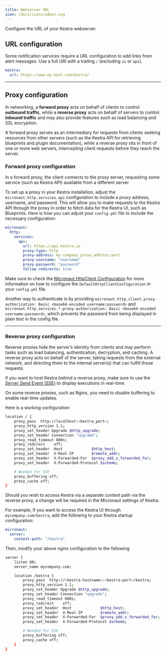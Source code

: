 ```yaml
---
title: Webserver URL
icon: /docs/icons/admin.svg
---
```


Configure the URL of your Kestra webserver.

## URL configuration

Some notification services require a URL configuration to add links from alert messages. Use a full URI with a trailing `/` (excluding `ui` or `api`).

```yaml
kestra:
  url: https://www.my-host.com/kestra/
```

---

## Proxy configuration

In networking, a **forward proxy** acts on behalf of clients to control **outbound traffic**, while a **reverse proxy** acts on behalf of servers to control **inbound traffic** and may also provide features such as load balancing and SSL encryption.

A forward proxy serves as an intermediary for requests from clients seeking resources from other servers (such as the Kestra API for retrieving blueprints and plugin documentation), while a reverse proxy sits in front of one or more web servers, intercepting client requests before they reach the server.

### Forward proxy configuration

In a forward proxy, the client connects to the proxy server, requesting some service (such as Kestra API) available from a different server.

To set up a proxy in your Kestra installation, adjust the `micronaut.http.services.api` configuration to include a proxy address, username, and password. This will allow you to make requests to the Kestra API through the proxy in order to fetch data for the Kestra UI, such as Blueprints. Here is how you can adjust your `config.yml` file to include the necessary configuration:

```yaml
micronaut:
  http:
    services:
      api:
        url: https://api.kestra.io
        proxy-type: http
        proxy-address: my.company.proxy.address:port
        proxy-username: "username"
        proxy-password: "password"
        follow-redirects: true
```

Make sure to check the [Micronaut HttpClient Configuration](https://docs.micronaut.io/latest/guide/configurationreference.html#io.micronaut.http.client.DefaultHttpClientConfiguration) for more information on how to configure the `DefaultHttpClientConfiguration` in your `config.yml` file.

Another way to authenticate is by providing `micronaut.http.client.proxy-authorization: Basic <base64-encoded username:password>` and `micronaut.http.services.*.proxy-authorization: Basic <base64-encoded username:password>`, which prevents the password from being displayed in plain text in the config file.

---

### Reverse proxy configuration

Reverse proxies hide the server’s identity from clients and may perform tasks such as load balancing, authentication, decryption, and caching. A reverse proxy acts on behalf of the server, taking requests from the external network, and directing them to the internal server(s) that can fulfill those requests.

If you want to host Kestra behind a reverse proxy, make sure to use the [Server Send Event (SSE)](https://developer.mozilla.org/en-US/docs/Web/API/Server-sent_events/Using_server-sent_events) to display executions in real-time.

On some reverse proxies, such as Nginx, you need to disable buffering to enable real-time updates.

Here is a working configuration:

```bash
location / {
    proxy_pass  http://localhost:<kestra_port>;
    proxy_http_version 1.1;
    proxy_set_header Upgrade $http_upgrade;
    proxy_set_header Connection "upgrade";
    proxy_read_timeout 600s;
    proxy_redirect    off;
    proxy_set_header  Host             $http_host;
    proxy_set_header  X-Real-IP        $remote_addr;
    proxy_set_header  X-Forwarded-For  $proxy_add_x_forwarded_for;
    proxy_set_header  X-Forwarded-Protocol $scheme;

    # Needed for SSE
    proxy_buffering off;
    proxy_cache off;
}
```

Should you wish to access Kestra via a separate context path via the reverse proxy, a change will be required in the Micronaut settings of Kestra.

For example, if you want to access the Kestra UI through `mycompany.com/kestra`, add the following to your Kestra startup configuration:

```yaml
micronaut:
  server:
    context-path: "/kestra"
```

Then, modify your above nginx configuration to the following

```bash
server {
    listen 80;
    server_name mycompany.com;

    location /kestra {
        proxy_pass  http://<kestra-hostname>:<kestra-port>/kestra;
        proxy_http_version 1.1;
        proxy_set_header Upgrade $http_upgrade;
        proxy_set_header Connection "upgrade";
        proxy_read_timeout 600s;
        proxy_redirect    off;
        proxy_set_header  Host             $http_host;
        proxy_set_header  X-Real-IP        $remote_addr;
        proxy_set_header  X-Forwarded-For  $proxy_add_x_forwarded_for;
        proxy_set_header  X-Forwarded-Protocol $scheme;

        # Needed for SSE
        proxy_buffering off;
        proxy_cache off;
    }
}
```
